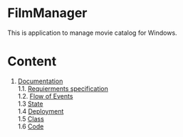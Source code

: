 # FilmManager
This is application to manage movie catalog for Windows.

# Content
 1. [Documentation](Documents)  
 1.1. [Requierments specification](Documents/SRS.md)  
 1.2. [Flow of Events](https://github.com/ussnik209/FilmManager/blob/master/Diagrams/Flow%20of%20Events.md)  
 1.3 [State](https://github.com/ussnik209/FilmManager/blob/master/Diagrams/State/README.md)   
 1.4 [Deployment](https://github.com/ussnik209/FilmManager/blob/master/Diagrams/Deployment/README.md)   
 1.5 [Class](https://github.com/ussnik209/FilmManager/blob/master/Diagrams/Class/README.md)   
 1.6 [Code](https://github.com/ussnik209/FilmManager/tree/master/Code)
